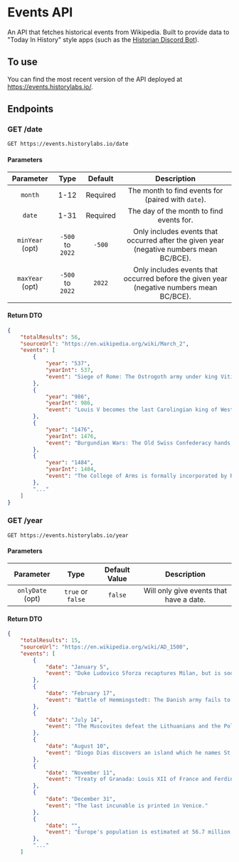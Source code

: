 # Events API

An API that fetches historical events from Wikipedia. Built to provide data to "Today In History" style apps (such as the [Historian Discord Bot](https://github.com/HistoryLabs/historian-bot)).

## To use

You can find the most recent version of the API deployed at https://events.historylabs.io/.

## Endpoints

### GET /date

```http
GET https://events.historylabs.io/date
```

#### Parameters

|    Parameter    |       Type       |  Default |                                        Description                                       |
|:---------------:|:----------------:|:--------:|:----------------------------------------------------------------------------------------:|
|     `month`     |       1-12       | Required |                    The month to find events for (paired with `date`).                    |
|      `date`     |       1-31       | Required |                         The day of the month to find events for.                         |
| `minYear` (opt) | `-500` to `2022` |  `-500`  |  Only includes events that occurred after the given year (negative numbers mean BC/BCE). |
| `maxYear` (opt) | `-500` to `2022` |  `2022`  | Only includes events that occurred before the given year (negative numbers mean BC/BCE). |

#### Return DTO

```json
{
    "totalResults": 56,
    "sourceUrl": "https://en.wikipedia.org/wiki/March_2",
    "events": [
        {
            "year": "537",
            "yearInt": 537,
            "event": "Siege of Rome: The Ostrogoth army under king Vitiges begins the siege of the capital. Belisarius conducts a delaying action outside the Flaminian Gate; he and a detachment of his bucellarii are almost cut off."
        },
        {
            "year": "986",
            "yearInt": 986,
            "event": "Louis V becomes the last Carolingian king of West Francia after the death of his father, Lothaire."
        },
        {
            "year": "1476",
            "yearInt": 1476,
            "event": "Burgundian Wars: The Old Swiss Confederacy hands Charles the Bold, Duke of Burgundy, a major defeat in the Battle of Grandson in Canton of Neuch\âtel."
        },
        {
            "year": "1484",
            "yearInt": 1484,
            "event": "The College of Arms is formally incorporated by Royal Charter signed by King Richard III of England."
        },
        "..."
    ]
}
```


### GET /year

```http
GET https://events.historylabs.io/year
```

#### Parameters

|     Parameter    |        Type       | Default Value |               Description               |
|:----------------:|:-----------------:|:-------------:|:---------------------------------------:|
| `onlyDate` (opt) | `true` or `false` |    `false`    | Will only give events that have a date. |

#### Return DTO

```json
{
    "totalResults": 15,
    "sourceUrl": "https://en.wikipedia.org/wiki/AD_1500",
    "events": [
        {
            "date": "January 5",
            "event": "Duke Ludovico Sforza recaptures Milan, but is soon driven out again by the French."
        },
        {
            "date": "February 17",
            "event": "Battle of Hemmingstedt: The Danish army fails to conquer the peasants' republic of Dithmarschen."
        },
        {
            "date": "July 14",
            "event": "The Muscovites defeat the Lithuanians and the Poles in the Battle of Vedrosha."
        },
        {
            "date": "August 10",
            "event": "Diogo Dias discovers an island which he names St Lawrence (after the saint's day on which it was first sighted), later to be known as Madagascar."
        },
        {
            "date": "November 11",
            "event": "Treaty of Granada: Louis XII of France and Ferdinand II of Aragon agree to divide the Kingdom of Naples between them."
        },
        {
            "date": "December 31",
            "event": "The last incunable is printed in Venice."
        },
        {
            "date": "",
            "event": "Europe's population is estimated at 56.7 million people (Spielvogel)."
        },
        "..."
    ]
